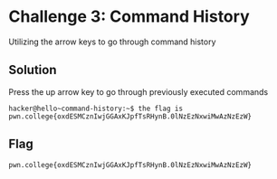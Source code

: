 # Challenge 3: Command History
Utilizing the arrow keys to go through command history

## Solution
Press the up arrow key to go through previously executed commands
```
hacker@hello~command-history:~$ the flag is pwn.college{oxdESMCznIwjGGAxKJpfTsRHynB.0lNzEzNxwiMwAzNzEzW}
```

## Flag
`pwn.college{oxdESMCznIwjGGAxKJpfTsRHynB.0lNzEzNxwiMwAzNzEzW}`
